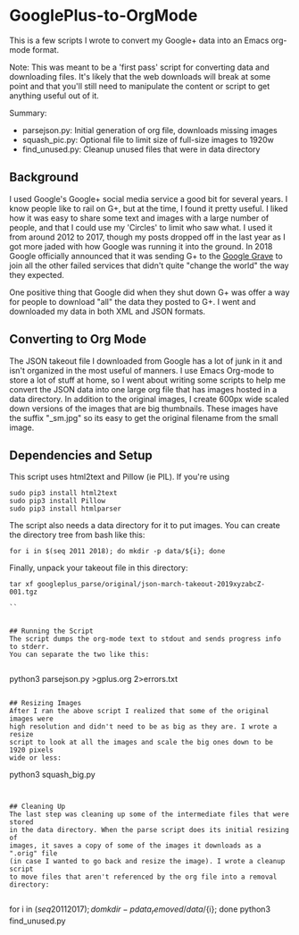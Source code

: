 # GooglePlus-to-OrgMode

This is a few scripts I wrote to convert my Google+ data into an Emacs
org-mode format.

Note: This was meant to be a 'first pass' script for converting data and
      downloading files. It's likely that the web downloads will break
      at some point and that you'll still need to manipulate the content or
      script to get anything useful out of it.

Summary:
- parsejson.py: Initial generation of org file, downloads missing images
- squash_pic.py: Optional file to limit size of full-size images to 1920w
- find_unused.py: Cleanup unused files that were in data directory


## Background
I used Google's Google+ social media service a good bit for several years. I
know people like to rail on G+, but at the time, I found it pretty useful. I
liked how it was easy to share some text and images with a large number of
people, and that I could use my 'Circles' to limit who saw what. I used it
from around 2012 to 2017, though my posts dropped off in the last year as
I got more jaded with how Google was running it into the ground. In 2018
Google officially announced that it was sending G+ to the
[Google Grave](https://killedbygoogle.com/) to join all the other failed
services that didn't quite "change the world" the way they expected.

One positive thing that Google did when they shut down G+ was offer a way
for people to download "all" the data they posted to G+. I went and
downloaded my data in both XML and JSON formats. 

## Converting to Org Mode
The JSON takeout file I downloaded from Google has a lot of junk in it and
isn't organized in the most useful of manners. I use Emacs Org-mode to store
a lot of stuff at home, so I went about writing some scripts to help me
convert the JSON data into one large org file that has images hosted in
a data directory. In addition to the original images, I create 600px wide
scaled down versions of the images that are big thumbnails. These images have
the suffix "_sm.jpg" so its easy to get the original filename from the small
image.

## Dependencies and Setup
This script uses html2text and Pillow (ie PIL). If you're using 

```
sudo pip3 install html2text
sudo pip3 install Pillow
sudo pip3 install htmlparser
```

The script also needs a data directory for it to put images. You can create
the directory tree from bash like this:

```
for i in $(seq 2011 2018); do mkdir -p data/${i}; done
```
Finally, unpack your takeout file in this directory:

```
tar xf googleplus_parse/original/json-march-takeout-2019xyzabcZ-001.tgz 

``


## Running the Script
The script dumps the org-mode text to stdout and sends progress info to stderr.
You can separate the two like this:


```
python3 parsejson.py >gplus.org 2>errors.txt
```

## Resizing Images
After I ran the above script I realized that some of the original images were
high resolution and didn't need to be as big as they are. I wrote a resize
script to look at all the images and scale the big ones down to be 1920 pixels
wide or less:

```
python3 squash_big.py 
```


## Cleaning Up
The last step was cleaning up some of the intermediate files that were stored
in the data directory. When the parse script does its initial resizing of
images, it saves a copy of some of the images it downloads as a ".orig" file
(in case I wanted to go back and resize the image). I wrote a cleanup script
to move files that aren't referenced by the org file into a removal directory:


```
for i in $(seq 2011 2017); do mkdir -p data_removed/data/${i}; done
python3 find_unused.py
```

